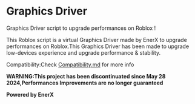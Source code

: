 # Graphics Driver
Graphics Driver script to upgrade performances on Roblox !

This Roblox script is a virtual
Graphics Driver made by EnerX to upgrade performances
on Roblox.This Graphics Driver has been made
to upgrade low-devices experience and upgrade
performance & stability.

Compatibility:Check [Compatibility.md](https://github.com/EnerX-Inc/Graphics-Driver/blob/main/COMPATIBILITY.md) for more info

**WARNING:This project has been discontinuated since May 28 2024,Performances Improvements are no longer guaranteed**

**Powered by EnerX**

